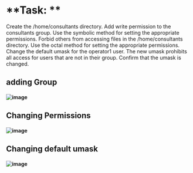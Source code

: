 # **Task: **


Create the /home/consultants directory.
Add write permission to the consultants group. Use the symbolic method for setting the appropriate permissions.
Forbid others from accessing files in the /home/consultants directory. Use the octal method for setting the appropriate permissions.
Change the default umask for the operator1 user. The new umask prohibits all access for users that are not in their group. Confirm that the umask is changed.

## adding Group
#### ![image](https://github.com/user-attachments/assets/41f4bab0-cbbf-44bf-aa64-44e69f0b6f98)

## Changing Permissions
#### ![image](https://github.com/user-attachments/assets/d175d240-4cd3-4966-82b9-14a073593f15)

## Changing default umask
#### ![image](https://github.com/user-attachments/assets/a0d7b1cd-f45f-4198-b265-b7d7393184d6)


